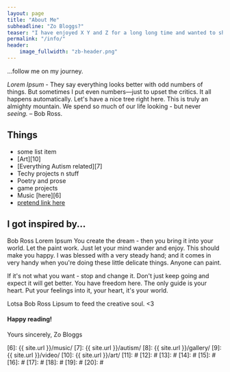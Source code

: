 ```yaml
---
layout: page
title: "About Me"
subheadline: "Zo Bloggs?"
teaser: "I have enjoyed X Y and Z for a long long time and wanted to share that with the world..."
permalink: "/info/"
header:
    image_fullwidth: "zb-header.png"
---
```

...follow me on my journey.

*Lorem Ipsum* - 
They say everything looks better with odd numbers of things. But sometimes I put even numbers—just to upset the critics. It all happens automatically. Let's have a nice tree right here. This is truly an almighty mountain. We spend so much of our life looking - but never *seeing.* – Bob Ross.


## Things

* some list item
* [Art][10]
* [Everything Autism related][7]
* Techy projects n stuff
* Poetry and prose
* game projects
* Music [here][6]
* [pretend link here][5]



## I got inspired by...

Bob Ross Lorem Ipsum You create the dream - then you bring it into your world. Let the paint work. Just let your mind wander and enjoy. This should make you happy. I was blessed with a very steady hand; and it comes in very handy when you're doing these little delicate things. Anyone can paint. 

If it's not what you want - stop and change it. Don't just keep going and expect it will get better. You have freedom here. The only guide is your heart. Put your feelings into it, your heart, it's your world. 

Lotsa Bob Ross Lipsum to feed the creative soul. <3

#### Happy reading!

Yours sincerely, Zo Bloggs


 [1]: #
 [2]: #
 [3]: #
 [4]: #
 [5]: #
 [6]: {{ site.url }}/music/
 [7]: {{ site.url }}/autism/
 [8]: {{ site.url }}/gallery/
 [9]: {{ site.url }}/video/
 [10]: {{ site.url }}/art/
 [11]: #
 [12]: #
 [13]: #
 [14]: #
 [15]: #
 [16]: #
 [17]: #
 [18]: #
 [19]: #
 [20]: #
